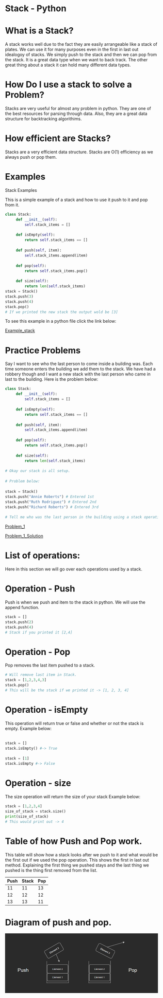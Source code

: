 # Stack - Python

# What is a Stack?

A stack works well due to the fact they are easily arrangeable like a stack of plates. We can use it for many purposes even in the first in last out idealogoy of stacks. We simply push to the stack and then we can pop from the stack. It is a great data type when we want to back track.
The other great thing about a stack it can hold many different data types.

# How Do I use a stack to solve a Problem?

Stacks are very useful for almost any problem in python. They are one of the best resources for parsing through data. Also, they are a great data structure for backtracking algorithims. 

# How efficient are Stacks? 
Stacks are a very efficient data structure. Stacks are O(1) efficiency as we always push or pop them. 

# Examples
Stack Examples

This is a simple example of a stack and how to use it push to it and pop from it.

```python
class Stack:
     def __init__(self):
         self.stack_items = []

     def isEmpty(self):
         return self.stack_items == []

     def push(self, item):
         self.stack_items.append(item)

     def pop(self):
         return self.stack_items.pop()

     def size(self):
         return len(self.stack_items)
stack = Stack()
stack.push(3)
stack.push(4)
stack.pop()
# If we printed the new stack the output wold be [3]
```
To see this example in a python file click the link below:

[Example_stack](Stack_example_1.py)


# Practice Problems 
Say I want to see who the last person to come inside a building was. Each time someone enters the building we add them to the stack. We have had a robbery though and I want a new stack with the last person who came in last to the building.
Here is the problem below:
```python
class Stack:
     def __init__(self):
         self.stack_items = []

     def isEmpty(self):
         return self.stack_items == []

     def push(self, item):
         self.stack_items.append(item)

     def pop(self):
         return self.stack_items.pop()

     def size(self):
         return len(self.stack_items)

# Okay our stack is all setup. 

# Problem below:

stack = Stack()
stack.push("Annie Roberts") # Entered 1st
stack.push("Ruth Rodriguez") # Entered 2nd
stack.push("Richard Roberts") # Entered 3rd

# Tell me who was the last person in the building using a stack operation (e.g. size, isEmpty, etc.)

```
[Problem_1](Stack_problem_1.py)

[Problem_1_Solution](Stack_problem_1_solution.py)


# List of operations: 
Here in this section we will go over each operations used by a stack.

# Operation - Push 
Push is when we push and item to the stack in python.
We will use the append function. 
```python
stack = []
stack.push(2)
stack.push(4)
# Stack if you printed it [2,4]

```

# Operation - Pop
Pop removes the last item pushed to a stack. 
```python
# Will remove last item in Stack.
stack = [1,2,3,4,3]
stack.pop()
# This will be the stack if we printed it -> [1, 2, 3, 4]
```

# Operation - isEmpty
This operation will return true or false and whether or not the stack is empty.
Example below:
```python

stack = []
stack.isEmpty() #-> True 

stack = [1]
stack.isEmpty #-> False

```

# Operation - size 
The size operation will return the size of your stack
Example below:
```python
stack = [1,2,3,4]
size_of_stack = stack.size()
print(size_of_stack)
# This would print out -> 4
```
# Table of how Push and Pop work.
This table will show how a stack looks after we push to it and what would be the first out if we used the pop operation. This shows the first in last out method. Explaining the first thing we pushed stays and the last thing we pushed is the thing first removed from the list.

Push | Stack | Pop
-------- | -------- | --------
11 | 11 | 13
12 | 12 | 12
13 | 13 | 11

# Diagram of push and pop.

![Stack Diagram](stack_diagram.png)




